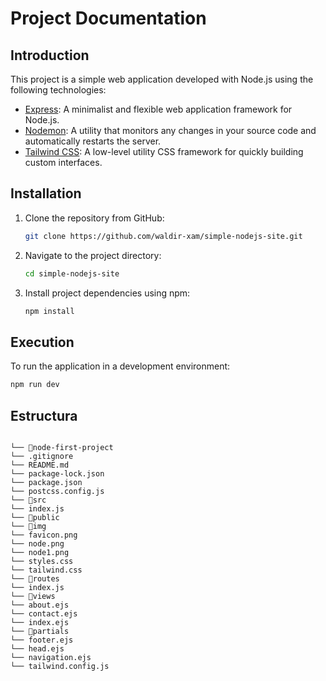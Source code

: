 # Project Documentation

## Introduction

This project is a simple web application developed with Node.js using the following technologies:

- [Express](https://expressjs.com/): A minimalist and flexible web application framework for Node.js.
- [Nodemon](https://nodemon.io/): A utility that monitors any changes in your source code and automatically restarts the server.
- [Tailwind CSS](https://tailwindcss.com/): A low-level utility CSS framework for quickly building custom interfaces.

## Installation

1. Clone the repository from GitHub:

   ```sh
   git clone https://github.com/waldir-xam/simple-nodejs-site.git
   ```

2. Navigate to the project directory:

   ```sh
   cd simple-nodejs-site
   ```

3. Install project dependencies using npm:

   ```sh
   npm install
   ```

## Execution

To run the application in a development environment:

```sh
npm run dev
```

## Estructura

```

└── 📁node-first-project
└── .gitignore
└── README.md
└── package-lock.json
└── package.json
└── postcss.config.js
└── 📁src
└── index.js
└── 📁public
└── 📁img
└── favicon.png
└── node.png
└── node1.png
└── styles.css
└── tailwind.css
└── 📁routes
└── index.js
└── 📁views
└── about.ejs
└── contact.ejs
└── index.ejs
└── 📁partials
└── footer.ejs
└── head.ejs
└── navigation.ejs
└── tailwind.config.js

```

```

```
